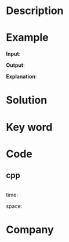 # Description


# Example
**Input**: 


**Output**: 

**Explanation**:

# Solution


# Key word


# Code

## cpp
```cpp


```
time:


space: 

# Company
